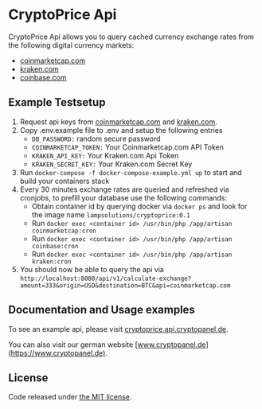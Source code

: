 # CryptoPrice Api

CryptoPrice Api allows you to query cached currency exchange rates from the following digital currency markets:
 
* [coinmarketcap.com](https://coinmarketcap.com/)
* [kraken.com](https://www.kraken.com/) 
* [coinbase.com](https://www.coinbase.com/)

## Example Testsetup

1. Request api keys from [coinmarketcap.com](https://coinmarketcap.com/) and [kraken.com](https://www.kraken.com/).
2. Copy .env.example file to .env and setup the following entries
    * ```DB_PASSWORD:``` random secure password
    * ```COINMARKETCAP_TOKEN:``` Your Coinmarketcap.com API Token
    * ```KRAKEN_API_KEY:``` Your Kraken.com Api Token
    * ```KRAKEN_SECRET_KEY:``` Your Kraken.com Secret Key
3. Run ```docker-compose -f docker-compose-example.yml up``` to start and build your containers stack
4. Every 30 minutes exchange rates are queried and refreshed via cronjobs, to prefill your database use the following commands:
    * Obtain container id by querying docker via ```docker ps``` and look for the image name ```lampsolutions/cryptoprice:0.1```
    * Run ```docker exec <container id> /usr/bin/php /app/artisan coinmarketcap:cron```
    * Run ```docker exec <container id> /usr/bin/php /app/artisan coinbase:cron```
    * Run ```docker exec <container id> /usr/bin/php /app/artisan kraken:cron```   
5. You should now be able to query the api via ```http://localhost:8080/api/v1/calculate-exchange?amount=333&origin=USD&destination=BTC&api=coinmarketcap.com```

## Documentation and Usage examples

To see an example api, please visit [cryptoprice.api.cryptopanel.de](https://cryptoprice.api.cryptopanel.de/api/documentation).

You can also visit our german website [www.cryptopanel.de](https://www.cryptopanel.de).

## License
Code released under [the MIT license](https://github.com/lamp-aw/docker-ltc-litecore/blob/master/LICENSE).